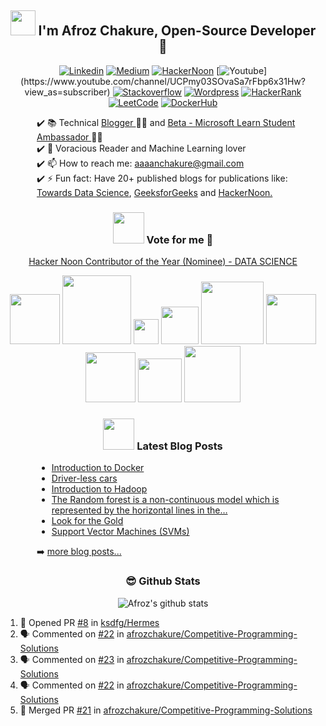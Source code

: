 <h2 align='center'><img src="https://github.com/afrozchakure/afrozchakure/blob/master/assets/wave.gif" width="40px"> I'm Afroz Chakure, Open-Source Developer 🐍</h2>

<div align='center'>

[![Linkedin](https://img.shields.io/badge/linkedin-%230077B5.svg?&style=for-the-badge&logo=linkedin&logoColor=white)](https://www.linkedin.com/in/afroz-chakure-489780168/)
[![Medium](https://img.shields.io/badge/medium-%2312100E.svg?&style=for-the-badge&logo=medium&logoColor=white)](https://medium.com/@aaaanchakure)
[![HackerNoon](https://img.shields.io/badge/Hacker%20Noon-%23239120.svg?&style=for-the-badge&logo=hackernoon&logoColor=white)](https://hackernoon.com/u/afroz-chakure)
[![Youtube](https://img.shields.io/badge/youtube-%23FF0000.svg?&style=for-the-badge&logo=youtube&logoColor=white")](https://www.youtube.com/channel/UCPmy03SOvaSa7rFbp6x31Hw?view_as=subscriber)
[![Stackoverflow](https://img.shields.io/badge/Stack%20Overflow-%23FF5722.svg?&style=for-the-badge&logo=stackoverflow&logoColor=white)](https://stackoverflow.com/users/10404589/afroz-chakure)
[![Wordpress](https://img.shields.io/badge/Wordpress-%230077B5.svg?&style=for-the-badge&logo=wordpress&logoColor=white)](https://hardtasksin.wordpress.com)
[![HackerRank](https://img.shields.io/badge/HackerRank-%23239120.svg?&style=for-the-badge&logo=hackerrank&logoColor=white)](https://www.hackerrank.com/aaaanchakure?hr_r=1)
[![LeetCode](https://img.shields.io/badge/LeetCode-%13580900.svg?&style=for-the-badge&logo=Leetcode&logoColor=white)](https://leetcode.com/afrozchakure/)
[![DockerHub](https://img.shields.io/badge/Docker%20Hub-%230077B5.svg?&style=for-the-badge&logo=docker&logoColor=white)](https://hub.docker.com/u/afrozchakure)

</div>

<div style='padding-left: 50px'>

✔️ 📚 Technical <a href="https://hardtasksin.wordpress.com"> Blogger </a> 👨‍💻 and <a href="https://studentambassadors.microsoft.com/en-US/profile/34531">Beta - Microsoft Learn Student Ambassador </a>👨‍🎓   
✔️ 🤖 Voracious Reader and Machine Learning lover  
✔️ 📫 How to reach me: aaaanchakure@gmail.com  
✔️ ⚡ Fun fact: Have 20+ published blogs for publications like: <a href="https://towardsdatascience.com/@aaaanchakure">Towards Data Science</a>, <a href="https://auth.geeksforgeeks.org/user/aaaanchakure/articles">GeeksforGeeks</a> and <a href="https://hackernoon.com/u/afroz-chakure">HackerNoon.</a>

</div>

<div align='center'>

<h3 align='center'><img src="https://media.giphy.com/media/VgCDAzcKvsR6OM0uWg/giphy.gif" width="50" draggable="false" >  Vote for me  🚨
</h3>

<a href="https://noonies.tech/award/hacker-noon-contributor-of-the-year-data-science">Hacker Noon Contributor of the Year (Nominee) - DATA SCIENCE</a>

</div>


<div align='center'>

<!-- My Skills -->    

<img src="https://img.shields.io/badge/python-%233776AB.svg?&style=flat-square&logo=python&logoColor=white" width=80px/>
<img src="https://img.shields.io/badge/javascript%20-%23323330.svg?&style=for-the-badge&logo=javascript&logoColor=%23F7DF1E" width= 110px/>
<img src="https://img.shields.io/badge/c%20-%2300599C.svg?&style=for-the-badge&logo=c&logoColor=white" width= 40px/>
<img src="https://img.shields.io/badge/c++%20-%2300599C.svg?&style=for-the-badge&logo=c%2B%2B&logoColor=white" width=60px/>
<img src="https://img.shields.io/badge/bootstrap%20-%23563D7C.svg?&style=for-the-badge&logo=bootstrap&logoColor=white" width=100px/>
<img src="https://img.shields.io/badge/mysql-%2300f.svg?&style=for-the-badge&logo=mysql&logoColor=white" width=80px/>
<img src="https://img.shields.io/badge/html5%20-%23E34F26.svg?&style=for-the-badge&logo=html5&logoColor=white" width=80px/>
<img src="https://img.shields.io/badge/css3%20-%231572B6.svg?&style=for-the-badge&logo=css3&logoColor=white" width=70px/>
<img src="https://img.shields.io/badge/node.js%20-%2343853D.svg?&style=for-the-badge&logo=node.js&logoColor=white" width=90px>

</div> 


<div align='center'>

<h3> <img src="https://media.giphy.com/media/WUlplcMpOCEmTGBtBW/giphy.gif" width="50"> Latest Blog Posts </h3> 
</div>

<div style="padding-left: 50px">

<!-- Medium:START -->
- [Introduction to Docker](https://medium.com/swlh/introduction-to-docker-96aad5eabb30?source=rss-e956e8d58684------2)
- [Driver-less cars](https://medium.com/@aaaanchakure/driver-less-cars-ec8c22b5187a?source=rss-e956e8d58684------2)
- [Introduction to Hadoop](https://medium.com/@aaaanchakure/introduction-to-hadoop-bd305512a28c?source=rss-e956e8d58684------2)
- [The Random forest is a non-continuous model which is represented by the horizontal lines in the…](https://medium.com/@aaaanchakure/the-random-forest-is-a-non-continous-model-which-is-represented-by-the-horizontal-lines-in-the-aadd49864ae2?source=rss-e956e8d58684------2)
- [Look for the Gold](https://medium.com/@aaaanchakure/look-for-the-gold-8bbe23757d64?source=rss-e956e8d58684------2)
- [Support Vector Machines (SVMs)](https://medium.com/@aaaanchakure/support-vector-machines-svms-4bcccbd78369?source=rss-e956e8d58684------2)
<!-- Medium:END -->

➡️ [more blog posts...](https://medium.com/@aaaanchakure)

</div>

<div align='center'>

### 😎 Github Stats 


![Afroz's github stats](https://github-readme-stats.vercel.app/api?username=afrozchakure&count_private=true&show_icons=true&theme=graywhite&line_height=27)

</div>

<!--START_SECTION:activity-->
1. 💪 Opened PR [#8](https://github.com/ksdfg/Hermes/pull/8) in [ksdfg/Hermes](https://github.com/ksdfg/Hermes)
2. 🗣 Commented on [#22](https://github.com/afrozchakure/Competitive-Programming-Solutions/issues/22) in [afrozchakure/Competitive-Programming-Solutions](https://github.com/afrozchakure/Competitive-Programming-Solutions)
3. 🗣 Commented on [#23](https://github.com/afrozchakure/Competitive-Programming-Solutions/issues/23) in [afrozchakure/Competitive-Programming-Solutions](https://github.com/afrozchakure/Competitive-Programming-Solutions)
4. 🗣 Commented on [#22](https://github.com/afrozchakure/Competitive-Programming-Solutions/issues/22) in [afrozchakure/Competitive-Programming-Solutions](https://github.com/afrozchakure/Competitive-Programming-Solutions)
5. 🎉 Merged PR [#21](https://github.com/afrozchakure/Competitive-Programming-Solutions/pull/21) in [afrozchakure/Competitive-Programming-Solutions](https://github.com/afrozchakure/Competitive-Programming-Solutions)
<!--END_SECTION:activity-->
